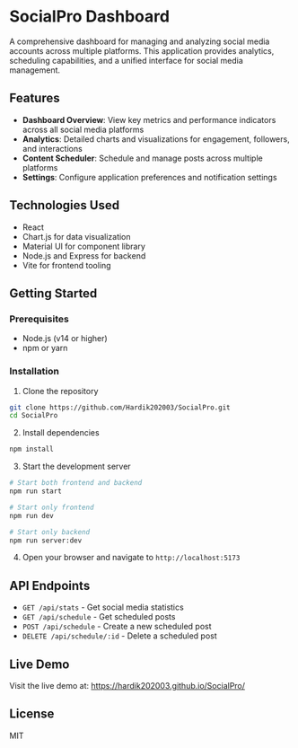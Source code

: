 # SocialPro Dashboard

A comprehensive dashboard for managing and analyzing social media accounts across multiple platforms. This application provides analytics, scheduling capabilities, and a unified interface for social media management.

## Features

- **Dashboard Overview**: View key metrics and performance indicators across all social media platforms
- **Analytics**: Detailed charts and visualizations for engagement, followers, and interactions
- **Content Scheduler**: Schedule and manage posts across multiple platforms
- **Settings**: Configure application preferences and notification settings

## Technologies Used

- React
- Chart.js for data visualization
- Material UI for component library
- Node.js and Express for backend
- Vite for frontend tooling

## Getting Started

### Prerequisites

- Node.js (v14 or higher)
- npm or yarn

### Installation

1. Clone the repository
```bash
git clone https://github.com/Hardik202003/SocialPro.git
cd SocialPro
```

2. Install dependencies
```bash
npm install
```

3. Start the development server
```bash
# Start both frontend and backend
npm run start

# Start only frontend
npm run dev

# Start only backend
npm run server:dev
```

4. Open your browser and navigate to `http://localhost:5173`

## API Endpoints

- `GET /api/stats` - Get social media statistics
- `GET /api/schedule` - Get scheduled posts
- `POST /api/schedule` - Create a new scheduled post
- `DELETE /api/schedule/:id` - Delete a scheduled post

## Live Demo

Visit the live demo at: https://hardik202003.github.io/SocialPro/

## License

MIT
